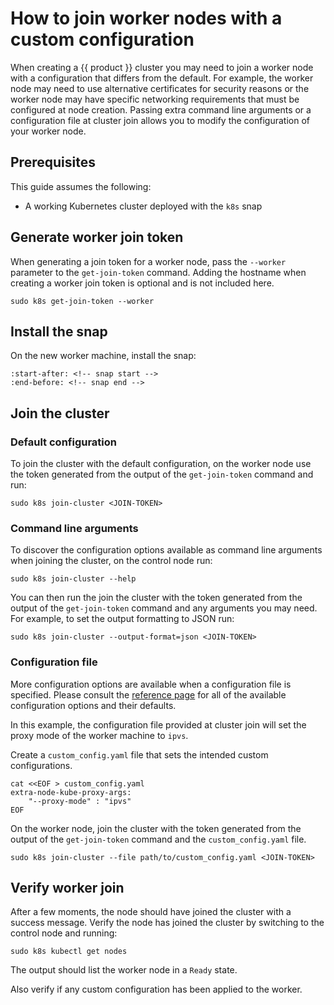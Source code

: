 # How to join worker nodes with a custom configuration

When creating a {{ product }} cluster you may need to join a worker node with
a configuration that differs from the default. For example, the worker node
may need to use alternative certificates for security reasons or the worker
node may have specific networking requirements that must be configured at node
creation. Passing extra command line arguments or a configuration file
at cluster join allows you to modify the configuration of your worker node.

## Prerequisites

This guide assumes the following:

- A working Kubernetes cluster deployed with the `k8s` snap

## Generate worker join token

When generating a join token for a worker node, pass the `--worker`
parameter to the `get-join-token` command. Adding the
hostname when creating a worker join token is optional and is not included here.

```
sudo k8s get-join-token --worker
```

## Install the snap

On the new worker machine, install the snap:

```{literalinclude} ../../../_parts/install.md
:start-after: <!-- snap start -->
:end-before: <!-- snap end -->
```

## Join the cluster

### Default configuration

To join the cluster with the default configuration, on the worker node use the
token generated from the output of the `get-join-token` command and run:

```
sudo k8s join-cluster <JOIN-TOKEN>
```

### Command line arguments

To discover the configuration options available as command line arguments when
joining the cluster, on the control node run:

```
sudo k8s join-cluster --help
```

You can then run the join the cluster with the token generated from the output
of the `get-join-token` command and any arguments you may need. For example, to
set the output formatting to JSON run:

```
sudo k8s join-cluster --output-format=json <JOIN-TOKEN>
```

### Configuration file

More configuration options are available when a configuration file is specified.
Please consult the [reference page] for all of the available configuration
options and their defaults.

In this example, the configuration file provided at cluster join will set the
proxy mode of the worker machine to `ipvs`.

Create a `custom_config.yaml` file that sets the intended custom configurations.

```
cat <<EOF > custom_config.yaml
extra-node-kube-proxy-args:
    "--proxy-mode" : "ipvs"
EOF
```

On the worker node, join the cluster with the token generated from the output of
the `get-join-token` command and the `custom_config.yaml` file.

```
sudo k8s join-cluster --file path/to/custom_config.yaml <JOIN-TOKEN>
```

## Verify worker join

After a few moments, the node should have joined the cluster with a success
message. Verify the node has joined the cluster by switching to the control
node and running:

```
sudo k8s kubectl get nodes
```

The output should list the worker node in a `Ready` state.

Also verify if any custom configuration has been applied to the worker.

<!-- LINKS -->

[reference page]: /snap/reference/config-files/worker-join-config.md
